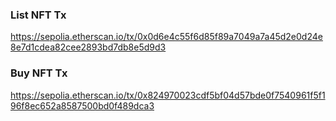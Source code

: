 

### List NFT Tx
https://sepolia.etherscan.io/tx/0x0d6e4c55f6d85f89a7049a7a45d2e0d24e8e7d1cdea82cee2893bd7db8e5d9d3


### Buy NFT Tx
https://sepolia.etherscan.io/tx/0x824970023cdf5bf04d57bde0f7540961f5f196f8ec652a8587500bd0f489dca3
